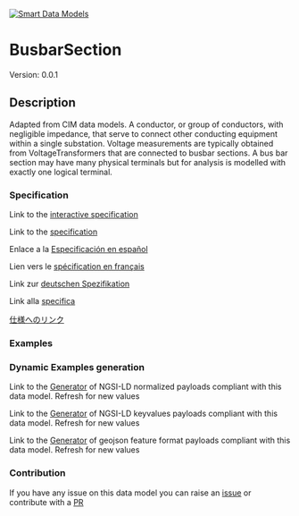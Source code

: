 [![Smart Data Models](https://smartdatamodels.org/wp-content/uploads/2022/01/SmartDataModels_logo.png "Logo")](https://smartdatamodels.org)
# BusbarSection
Version: 0.0.1

## Description 

Adapted from CIM data models. A conductor, or group of conductors, with negligible impedance, that serve to connect other conducting equipment within a single substation.  Voltage measurements are typically obtained from VoltageTransformers that are connected to busbar sections. A bus bar section may have many physical terminals but for analysis is modelled with exactly one logical terminal.
### Specification

Link to the [interactive specification](https://swagger.lab.fiware.org/?url=https://smart-data-models.github.io/dataModel.EnergyCIM/BusbarSection/swagger.yaml)

Link to the [specification](https://github.com/smart-data-models/dataModel.EnergyCIM/blob/master/BusbarSection/doc/spec.md)

Enlace a la [Especificación en español](https://github.com/smart-data-models/dataModel.EnergyCIM/blob/master/BusbarSection/doc/spec_ES.md)

Lien vers le [spécification en français](https://github.com/smart-data-models/dataModel.EnergyCIM/blob/master/BusbarSection/doc/spec_FR.md)

Link zur [deutschen Spezifikation](https://github.com/smart-data-models/dataModel.EnergyCIM/blob/master/BusbarSection/doc/spec_DE.md)

Link alla [specifica](https://github.com/smart-data-models/dataModel.EnergyCIM/blob/master/BusbarSection/doc/spec_IT.md)

[仕様へのリンク](https://github.com/smart-data-models/dataModel.EnergyCIM/blob/master/BusbarSection/doc/spec_JA.md)
### Examples
### Dynamic Examples generation

Link to the [Generator](https://smartdatamodels.org/extra/ngsi-ld_generator.php?schemaUrl=https://raw.githubusercontent.com/smart-data-models/dataModel.EnergyCIM/master/BusbarSection/schema.json&email=info@smartdatamodels.org) of NGSI-LD normalized payloads compliant with this data model. Refresh for new values

Link to the [Generator](https://smartdatamodels.org/extra/ngsi-ld_generator_keyvalues.php?schemaUrl=https://raw.githubusercontent.com/smart-data-models/dataModel.EnergyCIM/master/BusbarSection/schema.json&email=info@smartdatamodels.org) of NGSI-LD keyvalues payloads compliant with this data model. Refresh for new values

Link to the [Generator](https://smartdatamodels.org/extra/geojson_features_generator.php?schemaUrl=https://raw.githubusercontent.com/smart-data-models/dataModel.EnergyCIM/master/BusbarSection/schema.json&email=info@smartdatamodels.org) of geojson feature format payloads compliant with this data model. Refresh for new values
### Contribution

 If you have any issue on this data model you can raise an [issue](https://github.com/smart-data-models/dataModel.EnergyCIM/issues)  or contribute with a [PR](https://github.com/smart-data-models/dataModel.EnergyCIM/pulls)